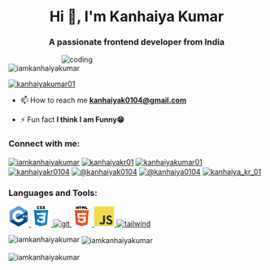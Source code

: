 <h1 align="center">Hi 👋, I'm Kanhaiya Kumar</h1>
<h3 align="center">A passionate frontend developer from India</h3>

<img align="right" alt="coding" width="400" src="https://mir-s3-cdn-cf.behance.net/project_modules/hd/06f21a161921919.63cd7887d0a70.gif">

<p align="left"> <img src="https://komarev.com/ghpvc/?username=iamkanhaiyakumar&label=Profile%20views&color=0e75b6&style=flat" alt="iamkanhaiyakumar" /> </p>

<p align="left"> <a href="https://www.linkedin.com/in/kanhaiyakumar01/" target="blank"><img src="https://img.shields.io/twitter/follow/kanhaiyakumar01?logo=linkedin&style=for-the-badge" alt="kanhaiyakumar01" /></a> </p>

- 📫 How to reach me **kanhaiyak0104@gmail.com**

- ⚡ Fun fact **I think I am Funny😁**

<h3 align="left">Connect with me:</h3>
<p align="left">
<a href="https://dev.to/iamkanhaiyakumar" target="blank"><img align="center" src="https://raw.githubusercontent.com/rahuldkjain/github-profile-readme-generator/master/src/images/icons/Social/devto.svg" alt="iamkanhaiyakumar" height="30" width="40" /></a>
<a href="https://twitter.com/kanhaiyakr01" target="blank"><img align="center" src="https://raw.githubusercontent.com/rahuldkjain/github-profile-readme-generator/master/src/images/icons/Social/twitter.svg" alt="kanhaiyakr01" height="30" width="40" /></a>
<a href="https://linkedin.com/in/kanhaiyakumar01" target="blank"><img align="center" src="https://raw.githubusercontent.com/rahuldkjain/github-profile-readme-generator/master/src/images/icons/Social/linked-in-alt.svg" alt="kanhaiyakumar01" height="30" width="40" /></a>
<a href="https://kaggle.com/kanhaiyakr0104" target="blank"><img align="center" src="https://raw.githubusercontent.com/rahuldkjain/github-profile-readme-generator/master/src/images/icons/Social/kaggle.svg" alt="kanhaiyakr0104" height="30" width="40" /></a>
<a href="https://medium.com/@kanhaiyak0104" target="blank"><img align="center" src="https://raw.githubusercontent.com/rahuldkjain/github-profile-readme-generator/master/src/images/icons/Social/medium.svg" alt="@kanhaiyak0104" height="30" width="40" /></a>
<a href="https://www.youtube.com/c/@kanhaiya0104" target="blank"><img align="center" src="https://raw.githubusercontent.com/rahuldkjain/github-profile-readme-generator/master/src/images/icons/Social/youtube.svg" alt="@kanhaiya0104" height="30" width="40" /></a>
<a href="https://auth.geeksforgeeks.org/user/kanhaiya_kr_01" target="blank"><img align="center" src="https://raw.githubusercontent.com/rahuldkjain/github-profile-readme-generator/master/src/images/icons/Social/geeks-for-geeks.svg" alt="kanhaiya_kr_01" height="30" width="40" /></a>
</p>

<h3 align="left">Languages and Tools:</h3>
<p align="left"> <a href="https://www.w3schools.com/cpp/" target="_blank" rel="noreferrer"> <img src="https://raw.githubusercontent.com/devicons/devicon/master/icons/cplusplus/cplusplus-original.svg" alt="cplusplus" width="40" height="40"/> </a> <a href="https://www.w3schools.com/css/" target="_blank" rel="noreferrer"> <img src="https://raw.githubusercontent.com/devicons/devicon/master/icons/css3/css3-original-wordmark.svg" alt="css3" width="40" height="40"/> </a> <a href="https://git-scm.com/" target="_blank" rel="noreferrer"> <img src="https://www.vectorlogo.zone/logos/git-scm/git-scm-icon.svg" alt="git" width="40" height="40"/> </a> <a href="https://www.w3.org/html/" target="_blank" rel="noreferrer"> <img src="https://raw.githubusercontent.com/devicons/devicon/master/icons/html5/html5-original-wordmark.svg" alt="html5" width="40" height="40"/> </a> <a href="https://developer.mozilla.org/en-US/docs/Web/JavaScript" target="_blank" rel="noreferrer"> <img src="https://raw.githubusercontent.com/devicons/devicon/master/icons/javascript/javascript-original.svg" alt="javascript" width="40" height="40"/> </a> <a href="https://tailwindcss.com/" target="_blank" rel="noreferrer"> <img src="https://www.vectorlogo.zone/logos/tailwindcss/tailwindcss-icon.svg" alt="tailwind" width="40" height="40"/> </a> </p>

<p><img align="left" src="https://github-readme-stats.vercel.app/api/top-langs?username=iamkanhaiyakumar&show_icons=true&locale=en&layout=compact" alt="iamkanhaiyakumar" /></p>

<p>&nbsp;<img align="center" src="https://github-readme-stats.vercel.app/api?username=iamkanhaiyakumar&show_icons=true&locale=en" alt="iamkanhaiyakumar" /></p>

<p><img align="center" src="https://github-readme-streak-stats.herokuapp.com/?user=iamkanhaiyakumar&" alt="iamkanhaiyakumar" /></p>



